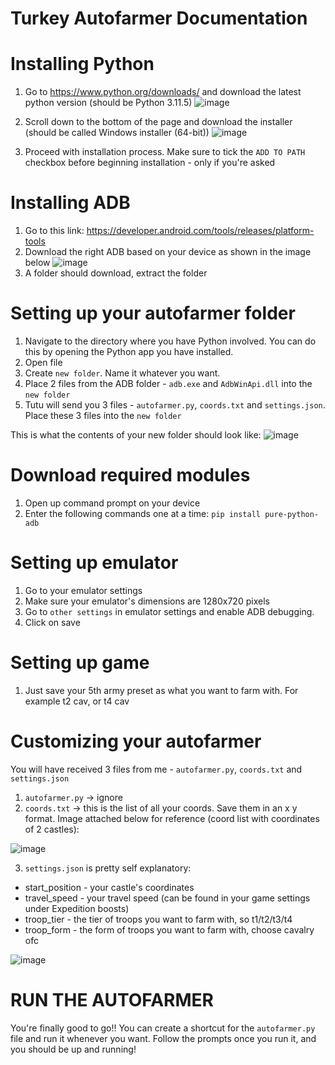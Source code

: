 # Turkey Autofarmer Documentation

# Installing Python
1. Go to https://www.python.org/downloads/ and download the latest python version (should be Python 3.11.5)
![image](https://github.com/RabbidTurkey/tutuautofarmerdocs/assets/76893259/0b28e5d3-ffcc-4e90-b754-1d6727b0e4bb)

2. Scroll down to the bottom of the page and download the installer (should be called Windows installer (64-bit))
![image](https://github.com/RabbidTurkey/tutuautofarmerdocs/assets/76893259/4eead1cc-e68a-4481-a746-f7e83252b836)
3. Proceed with installation process. Make sure to tick the `ADD TO PATH` checkbox before beginning installation - only if you're asked

# Installing ADB
1. Go to this link: https://developer.android.com/tools/releases/platform-tools
2. Download the right ADB based on your device as shown in the image below
![image](https://github.com/RabbidTurkey/tutuautofarmerdocs/assets/76893259/2e7c0337-549e-43f9-8e81-17b867547b9a)
3. A folder should download, extract the folder

# Setting up your autofarmer folder
1. Navigate to the directory where you have Python involved. You can do this by opening the Python app you have installed.
2. Open file
3. Create `new folder`. Name it whatever you want.
4. Place 2 files from the ADB folder - `adb.exe` and `AdbWinApi.dll` into the `new folder`
5. Tutu will send you 3 files - `autofarmer.py`, `coords.txt` and `settings.json`. Place these 3 files into the `new folder`

This is what the contents of your new folder should look like:
![image](https://github.com/RabbidTurkey/tutuautofarmerdocs/assets/76893259/07fa441f-52c0-4335-bdd3-72c181d26432)

# Download required modules
1. Open up command prompt on your device
2. Enter the following commands one at a time: `pip install pure-python-adb`

# Setting up emulator
1. Go to your emulator settings
2. Make sure your emulator's dimensions are 1280x720 pixels
3. Go to `other settings` in emulator settings and enable ADB debugging.
4. Click on save

# Setting up game
1. Just save your 5th army preset as what you want to farm with. For example t2 cav, or t4 cav

# Customizing your autofarmer
You will have received 3 files from me - `autofarmer.py`, `coords.txt` and `settings.json`
1. `autofarmer.py` -> ignore
2. `coords.txt` -> this is the list of all your coords. Save them in an x y format. Image attached below for reference (coord list with coordinates of 2 castles):

![image](https://github.com/RabbidTurkey/tutuautofarmerdocs/assets/76893259/06e188fa-154a-4bf0-a8d6-bcda90a4144c)

3. `settings.json` is pretty self explanatory: 
 - start_position - your castle's coordinates
 - travel_speed - your travel speed (can be found in your game settings under Expedition boosts)
 - troop_tier - the tier of troops you want to farm with, so t1/t2/t3/t4
 - troop_form - the form of troops you want to farm with, choose cavalry ofc

![image](https://github.com/RabbidTurkey/tutuautofarmerdocs/assets/76893259/ec8cbb88-515f-433f-83e9-78b9ceb581a5)

# RUN THE AUTOFARMER
You're finally good to go!! You can create a shortcut for the `autofarmer.py` file and run it whenever you want. Follow the prompts once you run it, and you should be up and running!

